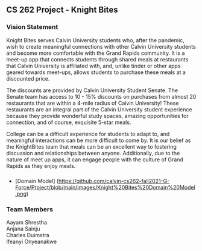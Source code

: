 ## CS 262 Project - Knight Bites

### Vision Statement
<p>
Knight Bites serves Calvin University students who, after the pandemic, wish to create meaningful connections with other Calvin University students and become more comfortable with the Grand Rapids community. It is a meet-up app that connects students through shared meals at restaurants that Calvin University is affiliated with, and, unlike tinder or other apps geared towards meet-ups, allows students to purchase these meals at a discounted price.<br>
  
The discounts are provided by Calvin University Student Senate. The Senate team has access to 10 - 15% discounts on purchases from almost 20 restaurants that are within a 4-mile radius of Calvin University! These restaurants are an integral part of the Calvin University student experience because they provide wonderful study spaces, amazing opportunities for connection, and of course, exquisite 5-star meals.<br>

College can be a difficult experience for students to adapt to, and meaningful interactions can be more difficult to come by. It is our belief as the KnightBites team that meals can be an excellent way to fostering discussion and relationships between anyone. Additionally, due to the nature of meet up apps, it can engage people with the culture of Grand Rapids as they enjoy meals.</p>

###
* [Domain Model] (https://github.com/calvin-cs262-fall2021-G-Force/Project/blob/main/images/Knight%20Bites%20Domain%20Model.png)

### Team Members

<p>Aayam Shrestha<br>
Anjana Sainju<br>
Charles Duimstra<br>
Ifeanyi Onyeanakwe</p>
